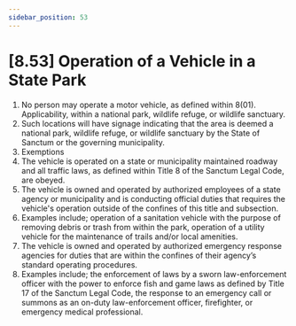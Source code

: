 ```yaml
---
sidebar_position: 53
---
```

# [8.53] Operation of a Vehicle in a State Park

1. No person may operate a motor vehicle, as defined within 8(01). Applicability, within a national park, wildlife refuge, or wildlife sanctuary.
2. Such locations will have signage indicating that the area is deemed a national park, wildlife refuge, or wildlife sanctuary by the State of Sanctum or the governing municipality.
3. Exemptions
4. The vehicle is operated on a state or municipality maintained roadway and all traffic laws, as defined within Title 8 of the Sanctum Legal Code, are obeyed.
5. The vehicle is owned and operated by authorized employees of a state agency or municipality and is conducting official duties that requires the vehicle's operation outside of the confines of this title and subsection.
6. Examples include; operation of a sanitation vehicle with the purpose of removing debris or trash from within the park, operation of a utility vehicle for the maintenance of trails and/or local amenities.
7. The vehicle is owned and operated by authorized emergency response agencies for duties that are within the confines of their agency’s standard operating procedures.
8. Examples include; the enforcement of laws by a sworn law-enforcement officer with the power to enforce fish and game laws as defined by Title 17 of the Sanctum Legal Code, the response to an emergency call or summons as an on-duty law-enforcement officer, firefighter, or emergency medical professional.